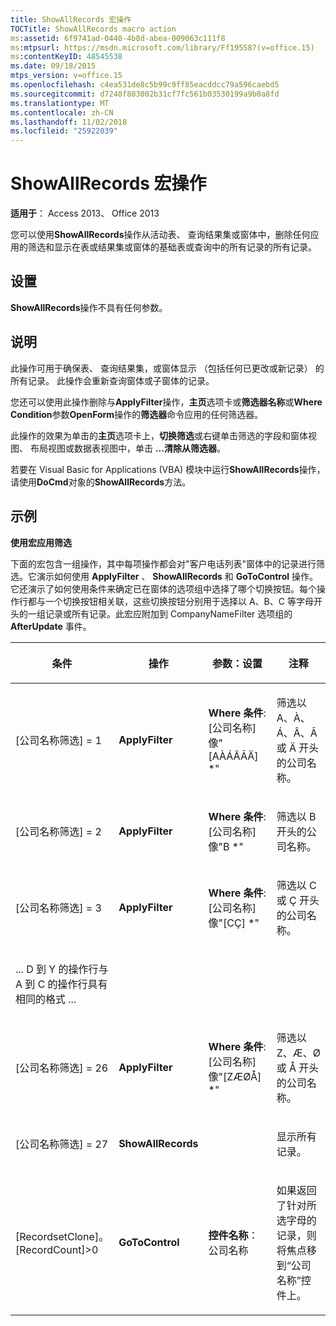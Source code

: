 ```yaml
---
title: ShowAllRecords 宏操作
TOCTitle: ShowAllRecords macro action
ms:assetid: 6f9741ad-0440-4b8d-abea-009063c111f8
ms:mtpsurl: https://msdn.microsoft.com/library/Ff195587(v=office.15)
ms:contentKeyID: 48545538
ms.date: 09/18/2015
mtps_version: v=office.15
ms.openlocfilehash: c4ea531de8c5b99c9ff85eacddcc79a596caebd5
ms.sourcegitcommit: d7248f803002b31cf7fc561b03530199a9b0a8fd
ms.translationtype: MT
ms.contentlocale: zh-CN
ms.lasthandoff: 11/02/2018
ms.locfileid: "25922039"
---
```

# <a name="showallrecords-macro-action"></a>ShowAllRecords 宏操作


**适用于**： Access 2013、 Office 2013


您可以使用**ShowAllRecords**操作从活动表、 查询结果集或窗体中，删除任何应用的筛选和显示在表或结果集或窗体的基础表或查询中的所有记录的所有记录。

## <a name="setting"></a>设置

**ShowAllRecords**操作不具有任何参数。

## <a name="remarks"></a>说明

此操作可用于确保表、 查询结果集，或窗体显示 （包括任何已更改或新记录） 的所有记录。 此操作会重新查询窗体或子窗体的记录。

您还可以使用此操作删除与**ApplyFilter**操作，**主页**选项卡或**筛选器名称**或**Where Condition**参数**OpenForm**操作的**筛选器**命令应用的任何筛选器。

此操作的效果为单击的**主页**选项卡上，**切换筛选**或右键单击筛选的字段和窗体视图、 布局视图或数据表视图中，单击 **...清除从筛选器**。

若要在 Visual Basic for Applications (VBA) 模块中运行**ShowAllRecords**操作，请使用**DoCmd**对象的**ShowAllRecords**方法。

## <a name="example"></a>示例

**使用宏应用筛选**

下面的宏包含一组操作，其中每项操作都会对"客户电话列表"窗体中的记录进行筛选。它演示如何使用 **ApplyFilter** 、 **ShowAllRecords** 和 **GoToControl** 操作。它还演示了如何使用条件来确定已在窗体的选项组中选择了哪个切换按钮。每个操作行都与一个切换按钮相关联，这些切换按钮分别用于选择以 A、B、C 等字母开头的一组记录或所有记录。此宏应附加到 CompanyNameFilter 选项组的 **AfterUpdate** 事件。

<table>
<colgroup>
<col style="width: 25%" />
<col style="width: 25%" />
<col style="width: 25%" />
<col style="width: 25%" />
</colgroup>
<thead>
<tr class="header">
<th><p>条件</p></th>
<th><p>操作</p></th>
<th><p>参数：设置</p></th>
<th><p>注释</p></th>
</tr>
</thead>
<tbody>
<tr class="odd">
<td><p>[公司名称筛选] = 1</p></td>
<td><p><strong>ApplyFilter</strong></p></td>
<td><p><strong>Where 条件</strong>: [公司名称] 像&quot;[AÀÁÂÃÄ] *&quot;</p></td>
<td><p>筛选以 A、À、Á、Â、Ã 或 Ä 开头的公司名称。</p></td>
</tr>
<tr class="even">
<td><p>[公司名称筛选] = 2</p></td>
<td><p><strong>ApplyFilter</strong></p></td>
<td><p><strong>Where 条件</strong>: [公司名称] 像&quot;B *&quot;</p></td>
<td><p>筛选以 B 开头的公司名称。</p></td>
</tr>
<tr class="odd">
<td><p>[公司名称筛选] = 3</p></td>
<td><p><strong>ApplyFilter</strong></p></td>
<td><p><strong>Where 条件</strong>: [公司名称] 像&quot;[CÇ] *&quot;</p></td>
<td><p>筛选以 C 或 Ç 开头的公司名称。</p></td>
</tr>
<tr class="even">
<td><p>... D 到 Y 的操作行与 A 到 C 的操作行具有相同的格式 ...</p></td>
<td></td>
<td></td>
<td></td>
</tr>
<tr class="odd">
<td><p>[公司名称筛选] = 26</p></td>
<td><p><strong>ApplyFilter</strong></p></td>
<td><p><strong>Where 条件</strong>: [公司名称] 像&quot;[ZÆØÅ] *&quot;</p></td>
<td><p>筛选以 Z、Æ、Ø 或 Å 开头的公司名称。</p></td>
</tr>
<tr class="even">
<td><p>[公司名称筛选] = 27</p></td>
<td><p><strong>ShowAllRecords</strong></p></td>
<td><p></p></td>
<td><p>显示所有记录。</p></td>
</tr>
<tr class="odd">
<td><p>[RecordsetClone]。[RecordCount]&gt;0</p></td>
<td><p><strong>GoToControl</strong></p></td>
<td><p><strong>控件名称</strong>： 公司名称</p></td>
<td><p>如果返回了针对所选字母的记录，则将焦点移到“公司名称”控件上。</p></td>
</tr>
</tbody>
</table>

